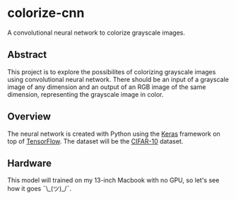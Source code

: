 # colorize-cnn
A convolutional neural network to colorize grayscale images.

## Abstract
This project is to explore the possibilites of colorizing grayscale images using convolutional neural network. There should be an input of a grayscale image of any dimension and an output of an RGB image of the same dimension, representing the grayscale image in color.

## Overview
The neural network is created with Python using the [Keras](https://keras.io/) framework on top of [TensorFlow](https://www.tensorflow.org/). The dataset will be the [CIFAR-10](https://www.cs.toronto.edu/~kriz/cifar.html) dataset.

## Hardware
This model will trained on my 13-inch Macbook with no GPU, so let's see how it goes ¯\\\_(ツ)\_/¯.
